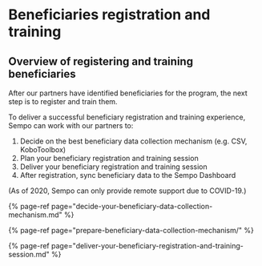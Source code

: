 # Beneficiaries registration and training

## Overview of registering and training beneficiaries

After our partners have identified beneficiaries for the program, the next step is to register and train them. 

To deliver a successful beneficiary registration and training experience, Sempo can  work with our partners to:

1. Decide on the best beneficiary data collection mechanism \(e.g. CSV, KoboToolbox\)
2. Plan your beneficiary registration and training session
3. Deliver your beneficiary registration and training session
4. After registration, sync beneficiary data to the Sempo Dashboard

\(As of 2020, Sempo can only provide remote support due to COVID-19.\)

{% page-ref page="decide-your-beneficiary-data-collection-mechanism.md" %}

{% page-ref page="prepare-beneficiary-data-collection-mechanism/" %}

{% page-ref page="deliver-your-beneficiary-registration-and-training-session.md" %}




